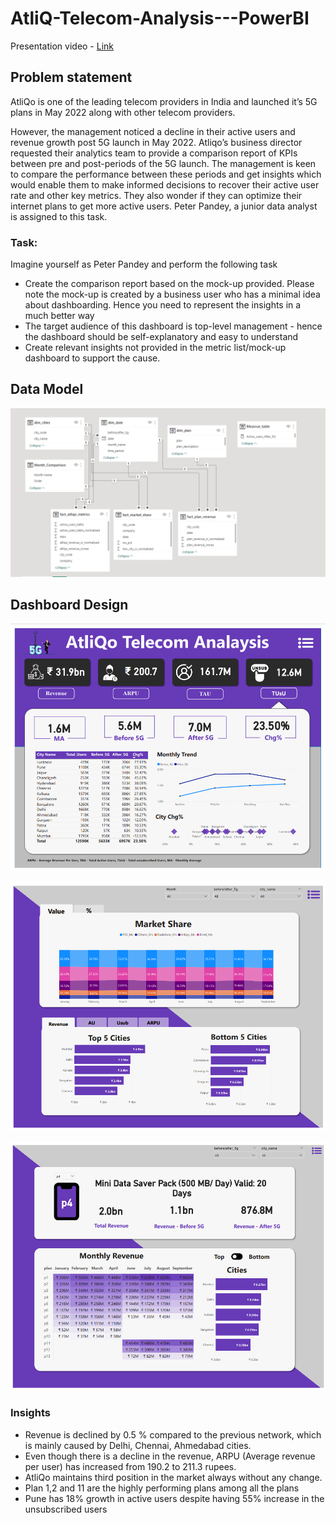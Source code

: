 # AtliQ-Telecom-Analysis---PowerBI

Presentation video - [Link](https://www.linkedin.com/feed/update/urn:li:activity:7342822124262252544/)

## Problem statement

AtliQo is one of the leading telecom providers in India and launched it’s 5G plans in May 2022 along with other telecom providers.

However, the management noticed a decline in their active users and revenue growth post 5G launch in May 2022. Atliqo’s business director requested their analytics team to provide a comparison report of KPIs between pre and post-periods of the 5G launch. The management is keen to compare the performance between these periods and get insights which would enable them to make informed decisions to recover their active user rate and other key metrics. They also wonder if they can optimize their internet plans to get more active users.  Peter Pandey, a junior data analyst is assigned to this task.

### Task:  

Imagine yourself as Peter Pandey and perform the following task

- Create the comparison report based on the mock-up provided. Please note the mock-up  is created by a business user who has a minimal idea about dashboarding. Hence you need to represent the insights in a much better way
- The target audience of this dashboard is top-level management - hence the dashboard should be self-explanatory and easy to understand
- Create relevant insights not provided in the metric list/mock-up dashboard to support the cause.

## Data Model

<img src ='https://github.com/Naveen-S6/AtliQo_Telecom_Analysis_PowerBI/blob/main/resources/data_model.png'>

## Dashboard Design
![main_page](https://github.com/Naveen-S6/AtliQo_Telecom_Analysis_PowerBI/blob/main/resources/1.png)

![market_page](https://github.com/Naveen-S6/AtliQo_Telecom_Analysis_PowerBI/blob/main/resources/2.png)

![plans_page](https://github.com/Naveen-S6/AtliQo_Telecom_Analysis_PowerBI/blob/main/resources/3.png)

### Insights

- Revenue is declined by 0.5 % compared to the previous network, which is mainly caused by Delhi, Chennai, Ahmedabad cities.
- Even though there is a decline in the revenue, ARPU (Average revenue per user) has increased from 190.2 to 211.3 rupees.
- AtliQo maintains third position in the market always without any change.
- Plan 1,2 and 11 are the highly performing plans among all the plans
- Pune has 18% growth in active users despite having 55% increase in the unsubscribed users
